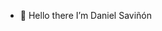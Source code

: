 - 👋 Hello there I’m Daniel Saviñón

<!---
DSavinon/DSavinon is a ✨ special ✨ repository because its `README.md` (this file) appears on your GitHub profile.
You can click the Preview link to take a look at your changes.
--->
